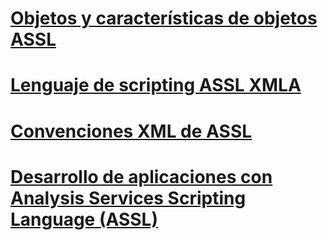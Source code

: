 # [Objetos y características de objetos ASSL](assl-objects-and-object-characteristics.md)

# [Lenguaje de scripting ASSL XMLA](../../../analysis-services/multidimensional-models-scripting-language-assl-xmla/backing-up-restoring-and-synchronizing-databases-xmla.md)

# [Convenciones XML de ASSL](assl-xml-conventions.md)
# [Desarrollo de aplicaciones con Analysis Services Scripting Language (ASSL)](developing-with-analysis-services-scripting-language-assl.md)
